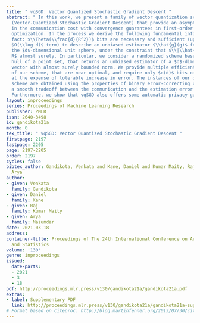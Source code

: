 ```yaml
---
title: " vqSGD: Vector Quantized Stochastic Gradient Descent "
abstract: " In this work, we present a family of vector quantization schemes vqSGD
  (Vector-Quantized Stochastic Gradient Descent) that provide an asymptotic reduction
  in the communication cost with convergence guarantees in first-order distributed
  optimization. In the process we derive the following fundamental information theoretic
  fact: $\\Theta(\\frac{d}{R^2})$ bits are necessary and sufficient (up to an additive
  $O(\\log d)$ term) to describe an unbiased estimator $\\hat{g}(g)$ for any $g$ in
  the $d$-dimensional unit sphere, under the constraint that $\\|\\hat{g}(g)\\|_2\\le
  R$ almost surely. In particular, we consider a randomized scheme based on the convex
  hull of a point set, that returns an unbiased estimator of a $d$-dimensional gradient
  vector with almost surely bounded norm. We provide multiple efficient instances
  of our scheme, that are near optimal, and require only $o(d)$ bits of communication
  at the expense of tolerable increase in error. The instances of our quantization
  scheme are obtained using the properties of binary error-correcting codes and provide
  a smooth tradeoff between the communication and the estimation error of quantization.
  Furthermore, we show that vqSGD also offers some automatic privacy guarantees. "
layout: inproceedings
series: Proceedings of Machine Learning Research
publisher: PMLR
issn: 2640-3498
id: gandikota21a
month: 0
tex_title: " vqSGD: Vector Quantized Stochastic Gradient Descent "
firstpage: 2197
lastpage: 2205
page: 2197-2205
order: 2197
cycles: false
bibtex_author: Gandikota, Venkata and Kane, Daniel and Kumar Maity, Raj and Mazumdar,
  Arya
author:
- given: Venkata
  family: Gandikota
- given: Daniel
  family: Kane
- given: Raj
  family: Kumar Maity
- given: Arya
  family: Mazumdar
date: 2021-03-18
address: 
container-title: Proceedings of The 24th International Conference on Artificial Intelligence
  and Statistics
volume: '130'
genre: inproceedings
issued:
  date-parts:
  - 2021
  - 3
  - 18
pdf: http://proceedings.mlr.press/v130/gandikota21a/gandikota21a.pdf
extras:
- label: Supplementary PDF
  link: http://proceedings.mlr.press/v130/gandikota21a/gandikota21a-supp.pdf
# Format based on citeproc: http://blog.martinfenner.org/2013/07/30/citeproc-yaml-for-bibliographies/
---
```

